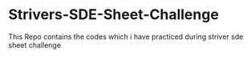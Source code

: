 # Strivers-SDE-Sheet-Challenge
This Repo contains the codes which i have practiced during striver sde sheet challenge
